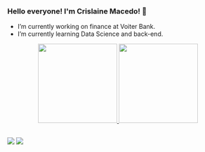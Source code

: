 ### Hello everyone! I'm Crislaine Macedo! 👋

- I’m currently working on finance at Voiter Bank.
- I’m currently learning Data Science and back-end.

<div align="center">
  <a href="https://github.com/crmaced">
  <img height="180em" src="https://github-readme-stats.vercel.app/api?username=crmaced&show_icons=true&theme=dracula&include_all_commits=true&count_private=true"/>
  <img height="180em" src="https://github-readme-stats.vercel.app/api/top-langs/?username=crmaced&layout=compact&langs_count=7&theme=dracula"/>
</div>

  
  ##
 
<div> 
  <a href="https://www.instagram.com/crmaced/" target="_blank"><img src="https://img.shields.io/badge/-Instagram-%23E4405F?style=for-the-badge&logo=instagram&logoColor=white" target="_blank"></a>
  <a href="https://www.linkedin.com/in/crislainemacedo/" target="_blank"><img src="https://img.shields.io/badge/-LinkedIn-%230077B5?style=for-the-badge&logo=linkedin&logoColor=white" target="_blank"></a> 
 

</div>
